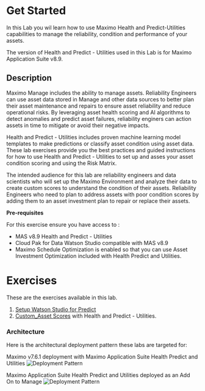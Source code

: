 # Get Started
In this Lab you wil learn how to use Maximo Health and Predict-Utilities capabilities to manage the reliability, condition and performance of your assets.

The version of Health and Predict - Utilities used in this Lab is for Maximo Application Suite v8.9.

## Description

Maximo Manage includes the ability to manage assets.  Reliability Engineers can use asset data stored in Manage and other data sources to better plan their asset
maintenance and repairs to ensure asset reliability and reduce operational risks.  By leveraging asset health scoring and AI algorithms to detect anomalies and predict asset failures, reliability enginers can action assets in time to mitigate or avoid their negative impacts. 

Health and Predict - Utilities includes proven  machine learning model templates to make predictions or classify asset condition 
using asset data.  These lab exercises provide you the best practices and guided instructions for how to use Health and 
Predict - Utilities to set up and asses your asset condition scoring and using the Risk Matrix.

The intended audience for this lab are reliability engineers and data scientists who will set up the Maximo Environment and  analyze their 
data to create custom scores to understand the condition of their assets.  Reliability Engineers who need to plan to address 
assets with poor condition scores by adding them to an asset investment plan to repair or replace their assets.


**Pre-requisites**

For this exercise ensure you have access to :

- MAS v8.9  Health and Predict - Utilities   
- Cloud Pak for Data Watson Studio compatible with MAS v8.9
- Maximo Schedule Optimization is enabled so that you can use Asset Investment Optimization included with Health Predict and Utilities.

# Exercises

These are the exercises available in this lab.

1. [Setup Watson Studio for Predict](setup_watson_studio.md)
2. [Custom_Asset Scores](asset_scores.md) with Health and Predict - Utilities.


### Architecture

Here is the architectural deployment pattern these labs are targeted for:

Maximo v7.6.1 deployment with Maximo Application Suite Health Predict and Utilities
![Deployment Pattern](/img/apm_8.7/EAMbase_architecture.png)

Maximo Application Suite Health Predict and Utilities deployed as an Add On to Manage 
![Deployment Pattern](/img/apm_8.7/ManageBase_architecture.png)

